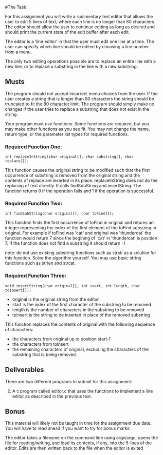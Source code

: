 #The Task

For this assignment you will write a rudimentary text editor that allows the user to edit 5 lines of text, where each line is no longer than 80 characters.   The editor should allow the user to continue editing as long as desired and should print the current state of the edit buffer after each edit.

The editor is a 'line editor' in that the user must edit one line at a time.  The user can specify which line should be edited by choosing a line number from a menu.   

The only two editing operations possible are to replace an entire line with a new line, or to replace a substring in the line with a new substring.

## Musts
The program should not accept incorrect menu choices from the user.  If the user creates a string that is longer than 80 characters the string should be truncated to fit the 80 character limit.  The program should simply make no changes if the user tries to replace a substring that does not exist in the string.

Your program must use functions.  Some functions are required, but you may make other functions as you see fit.   You may not change the name, return type, or the parameter list types for required functions.

### Required Function One:

`int replaceInString(char original[], char substring[], char replace[]);`

This function causes the original string to be modified such that the first occurrence of substring is removed from the original string and the contents of replace are inserted in its place.  replaceInString does not do the replacing of text directly.  It calls findSubString and insertString.    The function returns 0 if the operation fails and 1 if the operation is successful.

### Required Function Two:

`int findSubString(char original[], char toFind[]);`

This function finds the first occurrence of toFind in original and returns an integer representing the index of the first element of the toFind substring in original.  For example if toFind was 'cat' and original was 'thundercat' the function would return 7 since the begining of 'cat' in 'thundercat' is position 7.  If the function does not find a substring it should return -1

note:  do not use existing substring functions such as strstr as a solution for this function.  Solve the algorithm yourself. You may use basic string functions such as strlen and strcat.

### Required Function Three:

`void insertString(char original[], int start, int length, char toInsert[]);`

- original is the original string from the editor
- start is the index of the first character of the substring to be removed
- length is the number of characters in the substring to be removed
- toInsert is the string to be inserted in place of the removed substring

This function replaces the contents of original  with the following sequence of characters:  

- the characters from original up to position start-1
- the characters from toInsert 
- the remaining characters of original, excluding the characters of the substring that is being removed.  

## Deliverables

There are two different programs to submit for this assignment:

2. A c program called editor.c that uses the functions to implement a line editor as described in the previous text.

## Bonus

This material will likely not be taught in time for the assignment due date.  You will have to read ahead if you want to try for bonus marks.

The editor  takes a filename on the command line using argv/argc,  opens the file for reading/writing, and load its contents, if any, into the 5 lines of the editor.   Edits are then written back to the file when the editor is exited
